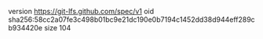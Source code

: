 version https://git-lfs.github.com/spec/v1
oid sha256:58cc2a07fe3c498b01bc9e21dc190e0b7194c1452dd38d944eff289cb934420e
size 104
